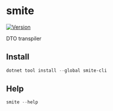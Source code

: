 # smite

[![Version](https://img.shields.io/nuget/v/smite-cli.svg)](https://www.nuget.org/packages/smite-cli)

DTO transpiler

## Install

```PowerShell
dotnet tool install --global smite-cli
```

## Help

```PowerShell
smite --help
```